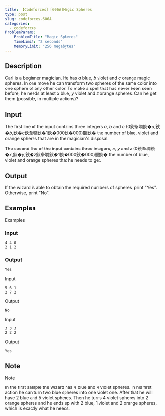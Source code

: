 ```yaml
---
title: 【Codeforces】[606A]Magic Spheres
type: post
slug: codeforces-606A
categories:
  - codeforces
ProblemParams:
    ProblemTitle: "Magic Spheres"
    TimeLimit: "2 seconds"
    MemoryLimit: "256 megabytes"
---
```


## Description

<p>Carl is a beginner magician. He has <span class="tex-span"><i>a</i></span> blue, <span class="tex-span"><i>b</i></span> violet and <span class="tex-span"><i>c</i></span> orange magic spheres. In one move he can transform two spheres <span class="tex-font-style-bf">of the same color</span> into one sphere of any other color. To make a spell that has never been seen before, he needs at least <span class="tex-span"><i>x</i></span> blue, <span class="tex-span"><i>y</i></span> violet and <span class="tex-span"><i>z</i></span> orange spheres. Can he get them (possible, in multiple actions)?</p>

## Input

<p>The first line of the input contains three integers <span class="tex-span"><i>a</i></span>, <span class="tex-span"><i>b</i></span> and <span class="tex-span"><i>c</i></span> (<span class="tex-span">0鈥夆墹鈥�<i>a</i>,鈥�<i>b</i>,鈥�<i>c</i>鈥夆墹鈥�1鈥�000鈥�000</span>)聽鈥� the number of blue, violet and orange spheres that are in the magician's disposal.</p><p>The second line of the input contains three integers, <span class="tex-span"><i>x</i></span>, <span class="tex-span"><i>y</i></span> and <span class="tex-span"><i>z</i></span> (<span class="tex-span">0鈥夆墹鈥�<i>x</i>,鈥�<i>y</i>,鈥�<i>z</i>鈥夆墹鈥�1鈥�000鈥�000</span>)聽鈥� the number of blue, violet and orange spheres that he needs to get.</p>

## Output

<p>If the wizard is able to obtain the required numbers of spheres, print "<span class="tex-font-style-tt">Yes</span>". Otherwise, print "<span class="tex-font-style-tt">No</span>".</p>

## Examples

Examples

### Input

```
4 4 0
2 1 2

```

### Output

```
Yes

```

Input

```
5 6 1
2 7 2

```

Output

```
No

```

Input

```
3 3 3
2 2 2

```

Output

```
Yes

```

## Note

Note

In the first sample the wizard has 4 blue and 4 violet spheres. In his first action he can turn two blue spheres into one violet one. After that he will have 2 blue and 5 violet spheres. Then he turns 4 violet spheres into 2 orange spheres and he ends up with 2 blue, 1 violet and 2 orange spheres, which is exactly what he needs.
